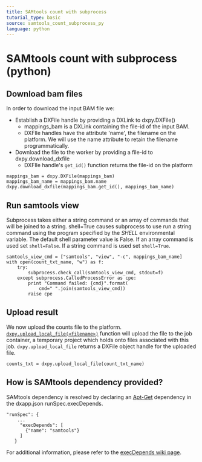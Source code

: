 ```yaml
---
title: SAMtools count with subprocess
tutorial_type: basic
source: samtools_count_subprocess_py
language: python
---
```

# SAMtools count with subprocess (python)

## Download bam files

In order to download the input BAM file we:
 - Establish a DXFile handle by providing a DXLink to dxpy.DXFile()
   - mappings_bam is a DXLink containing the file-id of the input BAM.
   - DXFIle handles have the attribute 'name', the filename on the platform.
     We will use the name attribute to retain the filename programmatically.
 - Download the file to the worker by providing a file-id to dxpy.download_dxfile
   - DXFIle handle's `get_id()` function returns the file-id on the platform
```
mappings_bam = dxpy.DXFile(mappings_bam)
mappings_bam_name = mappings_bam.name
dxpy.download_dxfile(mappings_bam.get_id(), mappings_bam_name)
```

## Run samtools view
Subprocess takes either a string command or an array of commands that will be
joined to a string. shell=True causes subprocess to use run a string command using
the program specified by the *SHELL* environmental variable. The default shell
parameter value is False. If an array command is used set `shell=False`. If a string command
is used set `shell=True`.
```
samtools_view_cmd = ["samtools", "view", "-c", mappings_bam_name]
with open(count_txt_name, "w") as f:
    try:
        subprocess.check_call(samtools_view_cmd, stdout=f)
    except subprocess.CalledProcessError as cpe:
        print "Command failed: {cmd}".format(
            cmd=" ".join(samtools_view_cmd))
        raise cpe
```

## Upload result
We now upload the counts file to the platform. [`dxpy.upload_local_file(<filename>)`](http://autodoc.dnanexus.com/bindings/python/current/dxpy_dxfile.html?highlight=upload_local_file#dxpy.bindings.dxfile_functions.upload_local_file) function
will upload the file to the job container, a temporary project which holds onto files
associated with this job. `dxpy.upload_local_file` returns a DXFile object handle for the
uploaded file.
```
counts_txt = dxpy.upload_local_file(count_txt_name)
```

## How is SAMtools dependency provided?
SAMtools dependency is resolved by declaring an [Apt-Get](https://help.ubuntu.com/14.04/serverguide/apt-get.html) dependency in the dxapp.json runSpec.execDepends.
```
"runSpec": {
 	...
     "execDepends": [
       {"name": "samtools"}
     ]
   }
 ```
For additional information, please refer to the [execDepends wiki page](https://wiki.dnanexus.com/Execution-Environment-Reference#Software-Packages).